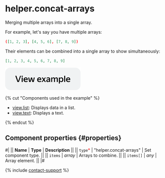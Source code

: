 # helper.concat-arrays

Merging multiple arrays into a single array.

For example, let's say you have multiple arrays:

```json
([1, 2, 3], [4, 5, 6], [7, 8, 9])
```

Their elements can be combined into a single array to show simultaneously:

```json
[1, 2, 3, 4, 5, 6, 7, 8, 9]
```

[![View example in the sandbox](../_images/buttons/view-example.svg)](https://ya.cc/t/5gzayPK_3tz4vn)

{% cut "Components used in the example" %}

- [view.list](view.list.md): Displays data in a list.
- [view.text](view.text.md): Displays a text.

{% endcut %}

## Component properties {#properties}

#|
|| **Name** | **Type** | **Description** ||
|| `type`<span style="color: red">\*</span> | "helper.concat-arrays" | Set component type. ||
|| `items` | _array_ | Arrays to combine. ||
|| `items[]` | _any_ | Array element. ||
|#

{% include [contact-support](../_includes/contact-support.md) %}
